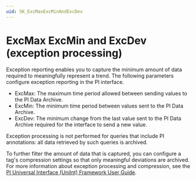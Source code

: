 ```yaml
---
uid: SK_ExcMaxExcMinAndExcDev
---
```


# ExcMax ExcMin and ExcDev (exception processing)

Exception reporting enables you to capture the minimum amount of data required to meaningfully represent a trend. The following parameters configure exception reporting in the PI interface.

* ExcMax: The maximum time period allowed between sending values to the PI Data Archive.
* ExcMin: The minimum time period between values sent to the PI Data Archive.
* ExcDev: The minimum change from the last value sent to the PI Data Archive required for the interface to send a new value.

Exception processing is not performed for queries that include PI annotations: all data retrieved by such queries is archived.

To further filter the amount of data that is captured, you can configure a tag's compression settings so that only meaningful deviations are archived. For more information about exception processing and compression, see the [PI Universal Interface (UniInt) Framework User Guide](https://livelibrary.osisoft.com/LiveLibrary/web/pub.xql?action=publist_home&pub_category=PI-Universal-Interface-(UniInt)-Framework).
